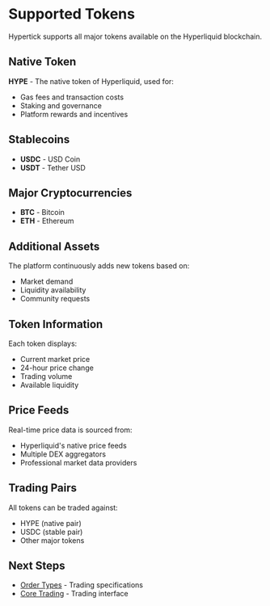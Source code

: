 # Supported Tokens

Hypertick supports all major tokens available on the Hyperliquid blockchain.

## Native Token

**HYPE** - The native token of Hyperliquid, used for:
- Gas fees and transaction costs
- Staking and governance
- Platform rewards and incentives

## Stablecoins

- **USDC** - USD Coin
- **USDT** - Tether USD

## Major Cryptocurrencies

- **BTC** - Bitcoin
- **ETH** - Ethereum

## Additional Assets

The platform continuously adds new tokens based on:
- Market demand
- Liquidity availability
- Community requests

## Token Information

Each token displays:
- Current market price
- 24-hour price change
- Trading volume
- Available liquidity

## Price Feeds

Real-time price data is sourced from:
- Hyperliquid's native price feeds
- Multiple DEX aggregators
- Professional market data providers

## Trading Pairs

All tokens can be traded against:
- HYPE (native pair)
- USDC (stable pair)
- Other major tokens

## Next Steps

- [Order Types](order-types.md) - Trading specifications
- [Core Trading](core-trading.md) - Trading interface
